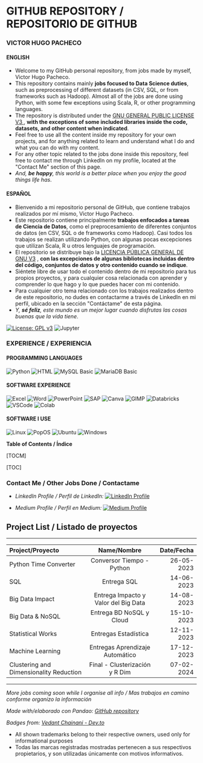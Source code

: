 # GITHUB REPOSITORY / REPOSITORIO DE GITHUB

### VICTOR HUGO PACHECO

#### ENGLISH
- Welcome to my GitHub personal repository, from jobs made by myself, Victor Hugo Pacheco.
- This repository contains mainly **jobs focused to Data Science duties**, such as preprocessing of different datasets (in CSV, SQL, or from frameworks such as Hadoop). Almost all of the jobs are done using Python, with some few exceptions using Scala, R, or other programming languages.
- The repository is distributed under the [GNU GENERAL PUBLIC LICENSE V3
](https://www.gnu.org/licenses/gpl-3.0.en.html), **with the exceptions of some included libraries inside the code, datasets, and other content when indicated**.
- Feel free to use all the content inside my repository for your own projects, and for anything related to learn and understand what I do and what you can do with my content.
- For any other topic related to the jobs done inside this repository, feel free to contact me through LinkedIn on my profile, located at the "Contact Me" section of this page.
- *And, **be happy**, this world is a better place when you enjoy the good things life has*.

#### ESPAÑOL
- Bienvenido a mi repositorio personal de GitHub, que contiene trabajos realizados por mí mismo, Victor Hugo Pacheco.
- Este repositorio contiene principalmente **trabajos enfocados a tareas de Ciencia de Datos**, como el preprocesamiento de diferentes conjuntos de datos (en CSV, SQL o de frameworks como Hadoop). Casi todos los trabajos se realizan utilizando Python, con algunas pocas excepciones que utilizan Scala, R u otros lenguajes de programación.
- El repositorio se distribuye bajo la [LICENCIA PÚBLICA GENERAL DE GNU V3](https://www.gnu.org/licenses/gpl-3.0.en.html) , **con las excepciones de algunas bibliotecas incluidas dentro del código, conjuntos de datos y otro contenido cuando se indique**.
- Siéntete libre de usar todo el contenido dentro de mi repositorio para tus propios proyectos, y para cualquier cosa relacionada con aprender y comprender lo que hago y lo que puedes hacer con mi contenido.
- Para cualquier otro tema relacionado con los trabajos realizados dentro de este repositorio, no dudes en contactarme a través de LinkedIn en mi perfil, ubicado en la sección "Contáctame" de esta página.
- *Y, **sé feliz**, este mundo es un mejor lugar cuando disfrutas las cosas buenas que la vida tiene*.

[![License: GPL v3](https://img.shields.io/badge/License-GPLv3-blue.svg)](https://www.gnu.org/licenses/gpl-3.0) 
![Jupyter](https://img.shields.io/badge/Made%20with-Jupyter-orange?style=for-the-badge&logo=Jupyter
)

### EXPERIENCE / EXPERIENCIA
#### PROGRAMMING LANGUAGES
![Python](https://img.shields.io/badge/Python-3776AB?style=for-the-badge&logo=python&logoColor=white) 
![HTML](https://img.shields.io/badge/HTML-239120?style=for-the-badge&logo=html5&logoColor=white)
![MySQL](https://img.shields.io/badge/MySQL-00000F?style=for-the-badge&logo=mysql&logoColor=white) Basic
![MariaDB](https://img.shields.io/badge/MariaDB-003545?style=for-the-badge&logo=mariadb&logoColor=white) Basic

#### SOFTWARE EXPERIENCE
![Excel](https://img.shields.io/badge/Microsoft_Excel-217346?style=for-the-badge&logo=microsoft-excel&logoColor=white) ![Word](https://img.shields.io/badge/Microsoft_Word-2B579A?style=for-the-badge&logo=microsoft-word&logoColor=white) ![PowerPoint](https://img.shields.io/badge/Microsoft_PowerPoint-B7472A?style=for-the-badge&logo=microsoft-powerpoint&logoColor=white)
![SAP](https://img.shields.io/badge/SAP-0FAAFF?style=for-the-badge&logo=sap&logoColor=white)
![Canva](https://img.shields.io/badge/Canva-%2300C4CC.svg?&style=for-the-badge&logo=Canva&logoColor=white)
![GIMP](https://img.shields.io/badge/gimp-5C5543?style=for-the-badge&logo=gimp&logoColor=white)
![Databricks](https://img.shields.io/badge/Databricks-FF3621?style=for-the-badge&logo=Databricks&logoColor=white)
![VSCode](https://img.shields.io/badge/Visual_Studio_Code-0078D4?style=for-the-badge&logo=visual%20studio%20code&logoColor=white)
![Colab](https://img.shields.io/badge/Colab-F9AB00?style=for-the-badge&logo=googlecolab&color=525252)

#### SOFTWARE I USE
![Linux](https://img.shields.io/badge/Linux-FCC624?style=for-the-badge&logo=linux&logoColor=black)
![PopOS](https://img.shields.io/badge/Pop!_OS-48B9C7?style=for-the-badge&logo=Pop!_OS&logoColor=white)
![Ubuntu](https://img.shields.io/badge/Ubuntu-E95420?style=for-the-badge&logo=ubuntu&logoColor=white)
![Windows](https://img.shields.io/badge/Windows-0078D6?style=for-the-badge&logo=windows&logoColor=white)

**Table of Contents / Índice**

[TOCM]

[TOC]

### Contact Me / Other Jobs Done / Contactame
- *LinkedIn Profile / Perfil de LinkedIn:* [![LinkedIn Profile](https://img.shields.io/badge/LinkedIn-0077B5?style=for-the-badge&logo=linkedin&logoColor=white)](https://bit.ly/3fKiBxA)

- *Medium Profile / Perfil en Medium:* [![Medium Profile](https://img.shields.io/badge/Medium-12100E?style=for-the-badge&logo=medium&logoColor=white)](https://shorturl.at/eqvwT)

## Project List / Listado de proyectos
----

| Project/Proyecto  |  Name/Nombre | Date/Fecha |
| :------------ |:---------------:| -----:|
| Python Time Converter     | Conversor Tiempo - Python |   26-05-2023 |
| SQL     | Entrega SQL |   14-06-2023 |
| Big Data Impact     | Entrega Impacto y Valor del Big Data |   14-08-2023 |
| Big Data & NoSQL     | Entrega BD NoSQL y Cloud |   15-10-2023 |
| Statistical Works     | Entregas Estadística |   12-11-2023 |
| Machine Learning     | Entregas Aprendizaje Automático |   17-12-2023 |
| Clustering and Dimensionality Reduction     | Final - Clusterización y R Dim  |   07-02-2024 |
                
----

*More jobs coming soon while I organise all info / Mas trabajos en camino conforme organizo la información*

*Made with/elaborado con Pandao: [GitHub repository](https://pandao.github.io/ "Pandao")*

*Badges from: [Vedant Chainani - Dev.to](https://dev.to/envoy_/150-badges-for-github-pnk
 "Dev.to")*


 * All shown trademarks belong to their respective owners, used only for informational purposes
 * Todas las marcas registradas mostradas pertenecen a sus respectivos propietarios, y son utilizadas únicamente con motivos informativos.
